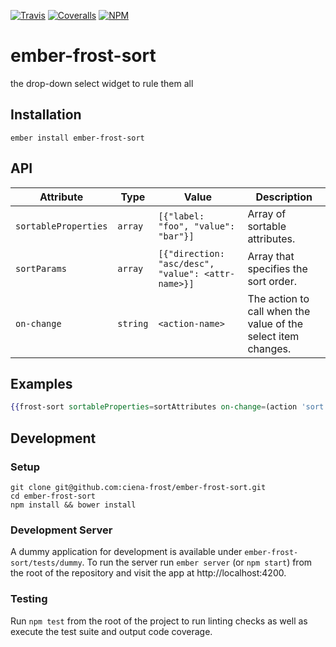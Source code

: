 [ci-img]: https://img.shields.io/travis/ciena-frost/ember-frost-sort.svg "Travis CI Build Status"
[ci-url]: https://travis-ci.org/ciena-frost/ember-frost-sort

[cov-img]: https://img.shields.io/coveralls/ciena-frost/ember-frost-sort.svg "Coveralls Code Coverage"
[cov-url]: https://coveralls.io/github/ciena-frost/ember-frost-sort

[npm-img]: https://img.shields.io/npm/v/ember-frost-sort.svg "NPM Version"
[npm-url]: https://www.npmjs.com/package/ember-frost-sort

[![Travis][ci-img]][ci-url] [![Coveralls][cov-img]][cov-url] [![NPM][npm-img]][npm-url]

# ember-frost-sort
the drop-down select widget to rule them all






## Installation
```
ember install ember-frost-sort
```

## API
| Attribute | Type | Value | Description |
| --------- | ---- | ----- | ----------- |
| `sortableProperties` | `array` | `[{"label: "foo", "value": "bar"}]` | Array of sortable attributes. |
| `sortParams` | `array` | `[{"direction: "asc/desc", "value": <attr-name>}]` |  Array that specifies the sort order. |
| `on-change` | `string` | `<action-name>` | The action to call when the value of the select item changes. |

## Examples
```handlebars
{{frost-sort sortableProperties=sortAttributes on-change=(action 'sort') sortParams=sortOrder}}
```

## Development
### Setup
```
git clone git@github.com:ciena-frost/ember-frost-sort.git
cd ember-frost-sort
npm install && bower install
```

### Development Server
A dummy application for development is available under `ember-frost-sort/tests/dummy`.
To run the server run `ember server` (or `npm start`) from the root of the repository and
visit the app at http://localhost:4200.

### Testing
Run `npm test` from the root of the project to run linting checks as well as execute the test suite
and output code coverage.
